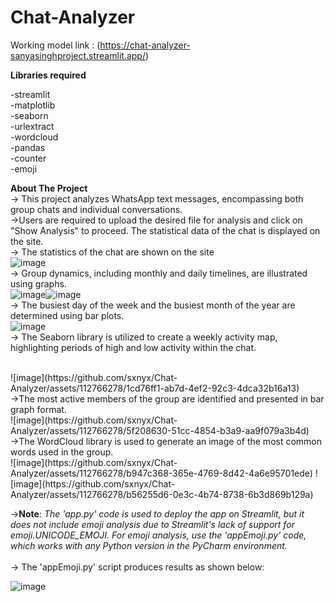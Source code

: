 # Chat-Analyzer

Working model link : (https://chat-analyzer-sanyasinghproject.streamlit.app/)<br/>

**Libraries required**

-streamlit<br />
-matplotlib<br />
-seaborn<br />
-urlextract<br />
-wordcloud<br />
-pandas<br />
-counter<br />
-emoji<br />


**About The Project**<br/>
-> This project analyzes WhatsApp text messages, encompassing both group chats and individual conversations. <br/>
->Users are required to upload the desired file for analysis and click on "Show Analysis" to proceed. The statistical data of the chat is displayed on the site.<br/>
-> The statistics of the chat are shown on the site<br/>
![image](https://github.com/sxnyx/Chat-Analyzer/assets/112766278/5d53bc3b-3a0e-4020-9ce8-55578570a7a4)<br/>
-> Group dynamics, including monthly and daily timelines, are illustrated using graphs.<br/>
![image](https://github.com/sxnyx/Chat-Analyzer/assets/112766278/44bd221b-99c8-474c-8c96-77fcb3f8fc64)![image](https://github.com/sxnyx/Chat-Analyzer/assets/112766278/2e5960f0-833e-4258-97b1-44881cf5b072)<br/>
-> The busiest day of the week and the busiest month of the year are determined using bar plots.<br/>
![image](https://github.com/sxnyx/Chat-Analyzer/assets/112766278/2ecce064-6a8a-44f3-a466-9d88dc72826a)<br/>
-> The Seaborn library is utilized to create a weekly activity map, highlighting periods of high and low activity within the chat.

<br/>
![image](https://github.com/sxnyx/Chat-Analyzer/assets/112766278/1cd76ff1-ab7d-4ef2-92c3-4dca32b16a13)<br/>
->The most active members of the group are identified and presented in bar graph format. <br/>
![image](https://github.com/sxnyx/Chat-Analyzer/assets/112766278/5f208630-51cc-4854-b3a9-aa9f079a3b4d)<br/>
->The WordCloud library is used to generate an image of the most common words used in the group.

<br/>
![image](https://github.com/sxnyx/Chat-Analyzer/assets/112766278/b947c368-365e-4769-8d42-4a6e95701ede)
![image](https://github.com/sxnyx/Chat-Analyzer/assets/112766278/b56255d6-0e3c-4b74-8738-6b3d869b129a)

->**Note**: *The 'app.py' code is used to deploy the app on Streamlit, but it does not include emoji analysis due to Streamlit's lack of support for emoji.UNICODE_EMOJI. For emoji analysis, use the 'appEmoji.py' code, which works with any Python version in the PyCharm environment.*<br/><br/>
-> The 'appEmoji.py' script produces results as shown below:<br/>

![image](https://github.com/sxnyx/Chat-Analyzer/assets/112766278/47e56489-5229-4d0e-8dd1-10d1ab740751)














